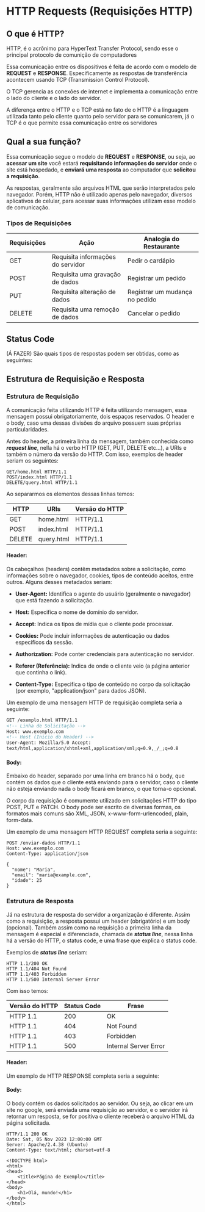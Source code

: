 # HTTP Requests (Requisições HTTP)

## O que é HTTP?

HTTP, é o acrônimo para HyperText Transfer Protocol, sendo esse o principal protocolo de comunição de computadores

Essa comunicação entre os dispositivos é feita de acordo com o modelo de **REQUEST** e **RESPONSE**. Especificamente as respostas de transferência acontecem usando TCP (Transmission Control Protocol).

O TCP gerencia as conexões de internet e implementa a comunicação entre o lado do cliente e o lado do servidor.

A diferença entre o HTTP e o TCP está no fato de o HTTP é a linguagem utilizada tanto pelo cliente quanto pelo servidor para se comunicarem, já o TCP é o que permite essa comunicação entre os servidores

## Qual a sua função?

Essa comunicação segue o modelo de **REQUEST** e **RESPONSE**, ou seja, ao **acessar um site** você estará **requisitando informações do servidor** onde o site está hospedado, e **enviará uma resposta** ao computador que **solicitou a requisição**.

As respostas, geralmente são arquivos HTML que serão interpretados pelo navegador. Porém, HTTP não é utilizado apenas pelo navegador, diversos aplicativos de celular, para acessar suas informações utilizam esse modelo de comunicação.

### Tipos de Requisições

| Requisições | Ação                              | Analogia do Restaurante        |
| ----------- | --------------------------------- | ------------------------------ |
| GET         | Requisita informações do servidor | Pedir o cardápio               |
| POST        | Requisita uma gravação de dados   | Registrar um pedido            |
| PUT         | Requisita alteração de dados      | Registrar um mudança no pedido |
| DELETE      | Requisita uma remoção de dados    | Cancelar o pedido              |

## Status Code

(Á FAZER) São quais tipos de respostas podem ser obtidas, como as seguintes:

## Estrutura de Requisição e Resposta

### Estrutura de Requisição

A comunicação feita utilizando HTTP é feita utilizando mensagem, essa mensagem possui obrigatoriamente, dois espaços reservados. O header e o body, caso uma dessas divisões do arquivo possuem suas próprias particularidades.

Antes do header, a primeira linha da mensagem, também conhecida como **_request line_**, nella há o verbo HTTP (GET, PUT, DELETE etc...), a URIs e também o número da versão do HTTP. Com isso, exemplos de header seriam os seguintes:

```http
GET/home.html HTTP/1.1
POST/index.html HTTP/1.1
DELETE/query.html HTTP/1.1
```

Ao separarmos os elementos dessas linhas temos:

| HTTP   | URIs       | Versão do HTTP |
| ------ | ---------- | -------------- |
| GET    | home.html  | HTTP/1.1       |
| POST   | index.html | HTTP/1.1       |
| DELETE | query.html | HTTP/1.1       |

#### Header:

Os cabeçalhos (headers) contêm metadados sobre a solicitação, como informações sobre o navegador, cookies, tipos de conteúdo aceitos, entre outros. Alguns desses metadados seriam:

- **User-Agent:** Identifica o agente do usuário (geralmente o navegador) que está fazendo a solicitação.

- **Host:** Especifica o nome de domínio do servidor.

- **Accept:** Indica os tipos de mídia que o cliente pode processar.

- **Cookies:** Pode incluir informações de autenticação ou dados específicos da sessão.

- **Authorization:** Pode conter credenciais para autenticação no servidor.

- **Referer (Referência):** Indica de onde o cliente veio (a página anterior que continha o link).

- **Content-Type:** Especifica o tipo de conteúdo no corpo da solicitação (por exemplo, "application/json" para dados JSON).

Um exemplo de uma mensagem HTTP de requisição completa seria a seguinte:

```html
GET /exemplo.html HTTP/1.1
<!-- Linha de Solicitação -->
Host: www.exemplo.com
<!-- Host (Inicio do Header) -->
User-Agent: Mozilla/5.0 Accept:
text/html,application/xhtml+xml,application/xml;q=0.9,_/_;q=0.8
```

#### Body:

Embaixo do header, separado por uma linha em branco há o body, que contém os dados que o cliente está enviando para o servidor, caso o cliente não esteja enviando nada o body ficará em branco, o que torna-o opcional.

O corpo da requisição é comumente utilizado em solicitações HTTP do tipo POST, PUT e PATCH. O body pode ser escrito de diversas formas, os formatos mais comuns são XML, JSON, x-www-form-urlencoded, plain, form-data.

Um exemplo de uma mensagem HTTP REQUEST completa seria a seguinte:

```http
POST /enviar-dados HTTP/1.1
Host: www.exemplo.com
Content-Type: application/json

{
  "nome": "Maria",
  "email": "maria@example.com",
  "idade": 25
}
```

### Estrutura de Resposta

Já na estrutura de resposta do servidor a organização é diferente. Assim como a requisição, a resposta possui um header (obrigatório) e um body (opcional). Também assim como na requisição a primeira linha da mensagem é especial e diferenciada, chamada de **_status line_**, nessa linha há a versão do HTTP, o status code, e uma frase que explica o status code.

Exemplos de **_status line_** seriam:

```http
HTTP 1.1/200 OK
HTTP 1.1/404 Not Found
HTTP 1.1/403 Forbidden
HTTP 1.1/500 Internal Server Error
```

Com isso temos:

| Versão do HTTP | Status Code | Frase                 |
| -------------- | ----------- | --------------------- |
| HTTP 1.1       | 200         | OK                    |
| HTTP 1.1       | 404         | Not Found             |
| HTTP 1.1       | 403         | Forbidden             |
| HTTP 1.1       | 500         | Internal Server Error |

#### Header:

Um exemplo de HTTP RESPONSE completa seria a seguinte:

#### Body:

O body contém os dados solicitados ao servidor. Ou seja, ao clicar em um site no google, será enviada uma requisição ao servidor, e o servidor irá retornar um resposta, se for positiva o cliente receberá o arquivo HTML da página solicitada.

```http response
HTTP/1.1 200 OK
Date: Sat, 05 Nov 2023 12:00:00 GMT
Server: Apache/2.4.38 (Ubuntu)
Content-Type: text/html; charset=utf-8

<!DOCTYPE html>
<html>
<head>
    <title>Página de Exemplo</title>
</head>
<body>
    <h1>Olá, mundo!</h1>
</body>
</html>
```
